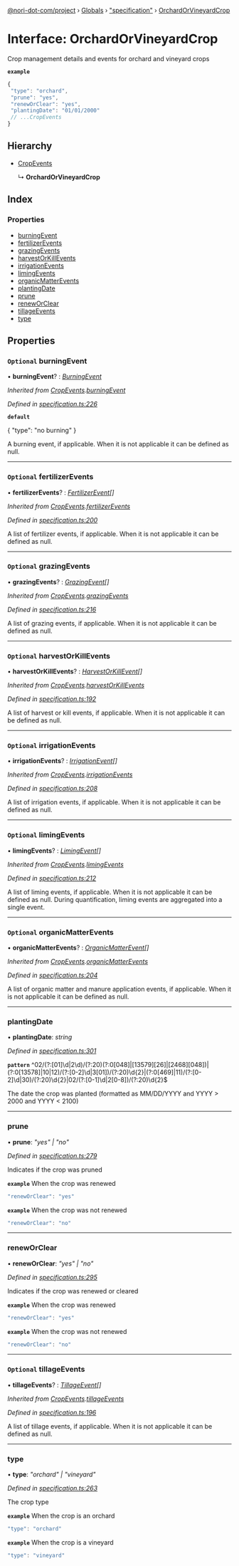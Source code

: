 [@nori-dot-com/project](../README.md) › [Globals](../globals.md) › ["specification"](../modules/_specification_.md) › [OrchardOrVineyardCrop](_specification_.orchardorvineyardcrop.md)

# Interface: OrchardOrVineyardCrop

Crop management details and events for orchard and vineyard crops

**`example`** 

```js
{
 "type": "orchard",
 "prune": "yes",
 "renewOrClear": "yes",
 "plantingDate": "01/01/2000"
 // ...CropEvents
}
```

## Hierarchy

* [CropEvents](_specification_.cropevents.md)

  ↳ **OrchardOrVineyardCrop**

## Index

### Properties

* [burningEvent](_specification_.orchardorvineyardcrop.md#optional-burningevent)
* [fertilizerEvents](_specification_.orchardorvineyardcrop.md#optional-fertilizerevents)
* [grazingEvents](_specification_.orchardorvineyardcrop.md#optional-grazingevents)
* [harvestOrKillEvents](_specification_.orchardorvineyardcrop.md#optional-harvestorkillevents)
* [irrigationEvents](_specification_.orchardorvineyardcrop.md#optional-irrigationevents)
* [limingEvents](_specification_.orchardorvineyardcrop.md#optional-limingevents)
* [organicMatterEvents](_specification_.orchardorvineyardcrop.md#optional-organicmatterevents)
* [plantingDate](_specification_.orchardorvineyardcrop.md#plantingdate)
* [prune](_specification_.orchardorvineyardcrop.md#prune)
* [renewOrClear](_specification_.orchardorvineyardcrop.md#reneworclear)
* [tillageEvents](_specification_.orchardorvineyardcrop.md#optional-tillageevents)
* [type](_specification_.orchardorvineyardcrop.md#type)

## Properties

### `Optional` burningEvent

• **burningEvent**? : *[BurningEvent](_specification_.burningevent.md)*

*Inherited from [CropEvents](_specification_.cropevents.md).[burningEvent](_specification_.cropevents.md#optional-burningevent)*

*Defined in [specification.ts:226](https://github.com/nori-dot-eco/nori-dot-com/blob/955580b/packages/project/src/specification.ts#L226)*

**`default`** 

{
 "type": "no burning"
}

A burning event, if applicable. When it is not applicable it can be defined as null.

___

### `Optional` fertilizerEvents

• **fertilizerEvents**? : *[FertilizerEvent](_specification_.fertilizerevent.md)[]*

*Inherited from [CropEvents](_specification_.cropevents.md).[fertilizerEvents](_specification_.cropevents.md#optional-fertilizerevents)*

*Defined in [specification.ts:200](https://github.com/nori-dot-eco/nori-dot-com/blob/955580b/packages/project/src/specification.ts#L200)*

A list of fertilizer events, if applicable. When it is not applicable it can be defined as null.

___

### `Optional` grazingEvents

• **grazingEvents**? : *[GrazingEvent](_specification_.grazingevent.md)[]*

*Inherited from [CropEvents](_specification_.cropevents.md).[grazingEvents](_specification_.cropevents.md#optional-grazingevents)*

*Defined in [specification.ts:216](https://github.com/nori-dot-eco/nori-dot-com/blob/955580b/packages/project/src/specification.ts#L216)*

A list of grazing events, if applicable. When it is not applicable it can be defined as null.

___

### `Optional` harvestOrKillEvents

• **harvestOrKillEvents**? : *[HarvestOrKillEvent](_specification_.harvestorkillevent.md)[]*

*Inherited from [CropEvents](_specification_.cropevents.md).[harvestOrKillEvents](_specification_.cropevents.md#optional-harvestorkillevents)*

*Defined in [specification.ts:192](https://github.com/nori-dot-eco/nori-dot-com/blob/955580b/packages/project/src/specification.ts#L192)*

A list of harvest or kill events, if applicable. When it is not applicable it can be defined as null.

___

### `Optional` irrigationEvents

• **irrigationEvents**? : *[IrrigationEvent](_specification_.irrigationevent.md)[]*

*Inherited from [CropEvents](_specification_.cropevents.md).[irrigationEvents](_specification_.cropevents.md#optional-irrigationevents)*

*Defined in [specification.ts:208](https://github.com/nori-dot-eco/nori-dot-com/blob/955580b/packages/project/src/specification.ts#L208)*

A list of irrigation events, if applicable. When it is not applicable it can be defined as null.

___

### `Optional` limingEvents

• **limingEvents**? : *[LimingEvent](_specification_.limingevent.md)[]*

*Inherited from [CropEvents](_specification_.cropevents.md).[limingEvents](_specification_.cropevents.md#optional-limingevents)*

*Defined in [specification.ts:212](https://github.com/nori-dot-eco/nori-dot-com/blob/955580b/packages/project/src/specification.ts#L212)*

A list of liming events, if applicable. When it is not applicable it can be defined as null. During quantification, liming events are aggregated into a single event.

___

### `Optional` organicMatterEvents

• **organicMatterEvents**? : *[OrganicMatterEvent](_specification_.organicmatterevent.md)[]*

*Inherited from [CropEvents](_specification_.cropevents.md).[organicMatterEvents](_specification_.cropevents.md#optional-organicmatterevents)*

*Defined in [specification.ts:204](https://github.com/nori-dot-eco/nori-dot-com/blob/955580b/packages/project/src/specification.ts#L204)*

A list of organic matter and manure application events, if applicable. When it is not applicable it can be defined as null.

___

###  plantingDate

• **plantingDate**: *string*

*Defined in [specification.ts:301](https://github.com/nori-dot-eco/nori-dot-com/blob/955580b/packages/project/src/specification.ts#L301)*

**`pattern`** ^02\/(?:[01]\d|2\d)\/(?:20)(?:0[048]|[13579][26]|[2468][048])|(?:0[13578]|10|12)\/(?:[0-2]\d|3[01])\/(?:20)\d{2}|(?:0[469]|11)\/(?:[0-2]\d|30)\/(?:20)\d{2}|02\/(?:[0-1]\d|2[0-8])\/(?:20)\d{2}$

The date the crop was planted (formatted as MM/DD/YYYY and YYYY > 2000 and YYYY < 2100)

___

###  prune

• **prune**: *"yes" | "no"*

*Defined in [specification.ts:279](https://github.com/nori-dot-eco/nori-dot-com/blob/955580b/packages/project/src/specification.ts#L279)*

Indicates if the crop was pruned

**`example`** <caption>When the crop was renewed</caption>

```js
"renewOrClear": "yes"
```

**`example`** <caption>When the crop was not renewed</caption>

```js
"renewOrClear": "no"
```

___

###  renewOrClear

• **renewOrClear**: *"yes" | "no"*

*Defined in [specification.ts:295](https://github.com/nori-dot-eco/nori-dot-com/blob/955580b/packages/project/src/specification.ts#L295)*

Indicates if the crop was renewed or cleared

**`example`** <caption>When the crop was renewed</caption>

```js
"renewOrClear": "yes"
```

**`example`** <caption>When the crop was not renewed</caption>

```js
"renewOrClear": "no"
```

___

### `Optional` tillageEvents

• **tillageEvents**? : *[TillageEvent](_specification_.tillageevent.md)[]*

*Inherited from [CropEvents](_specification_.cropevents.md).[tillageEvents](_specification_.cropevents.md#optional-tillageevents)*

*Defined in [specification.ts:196](https://github.com/nori-dot-eco/nori-dot-com/blob/955580b/packages/project/src/specification.ts#L196)*

A list of tillage events, if applicable. When it is not applicable it can be defined as null.

___

###  type

• **type**: *"orchard" | "vineyard"*

*Defined in [specification.ts:263](https://github.com/nori-dot-eco/nori-dot-com/blob/955580b/packages/project/src/specification.ts#L263)*

The crop type

**`example`** <caption>When the crop is an orchard</caption>

```js
"type": "orchard"
```

**`example`** <caption>When the crop is a vineyard</caption>

```js
"type": "vineyard"
```
